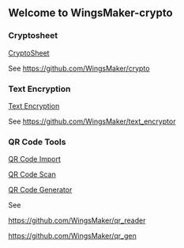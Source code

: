 ## Welcome to WingsMaker-crypto

### Cryptosheet

[CryptoSheet](https://wingsmaker.github.io/crypto/cryptosheet.html)

See https://github.com/WingsMaker/crypto

### Text Encryption

[Text Encryption](https://wingsmaker.github.io/crypto/crypto.html)

See https://github.com/WingsMaker/text_encryptor

### QR Code Tools

[QR Code Import](https://wingsmaker.github.io/crypto/qr_import.html)

[QR Code Scan](https://wingsmaker.github.io/crypto/qrscan.html)

[QR Code Generator](https://wingsmaker.github.io/crypto/qrgen.html)


See 

https://github.com/WingsMaker/qr_reader

https://github.com/WingsMaker/qr_gen
